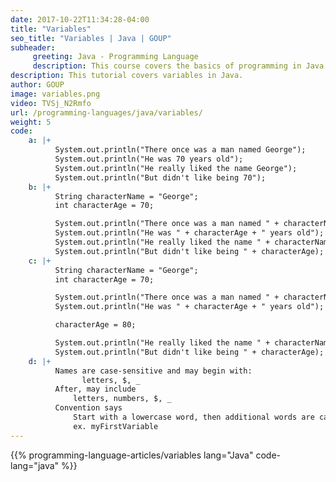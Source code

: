 ```yaml
---
date: 2017-10-22T11:34:28-04:00
title: "Variables"
seo_title: "Variables | Java | GOUP"
subheader:
     greeting: Java - Programming Language
     description: This course covers the basics of programming in Java. Work your way through the videos/articles and I'll teach you everything you need to know to start your programming journey!
description: This tutorial covers variables in Java.
author: GOUP
image: variables.png
video: TVSj_N2Rmfo
url: /programming-languages/java/variables/
weight: 5
code:
    a: |+
          System.out.println("There once was a man named George");
          System.out.println("He was 70 years old");
          System.out.println("He really liked the name George");
          System.out.println("But didn't like being 70");
    b: |+
          String characterName = "George";
          int characterAge = 70;

          System.out.println("There once was a man named " + characterName);
          System.out.println("He was " + characterAge + " years old");
          System.out.println("He really liked the name " + characterName);
          System.out.println("But didn't like being " + characterAge);
    c: |+
          String characterName = "George";
          int characterAge = 70;

          System.out.println("There once was a man named " + characterName);
          System.out.println("He was " + characterAge + " years old");

          characterAge = 80;

          System.out.println("He really liked the name " + characterName);
          System.out.println("But didn't like being " + characterAge);
    d: |+
          Names are case-sensitive and may begin with:
                letters, $, _
          After, may include
              letters, numbers, $, _
          Convention says
              Start with a lowercase word, then additional words are capitalized
              ex. myFirstVariable
---
```


{{% programming-language-articles/variables lang="Java" code-lang="java" %}}
